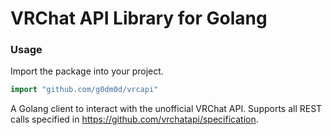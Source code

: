 # VRChat API Library for Golang

### Usage

Import the package into your project.

```go
import "github.com/g0dm0d/vrcapi"
```

A Golang client to interact with the unofficial VRChat API. Supports all REST calls specified in https://github.com/vrchatapi/specification.